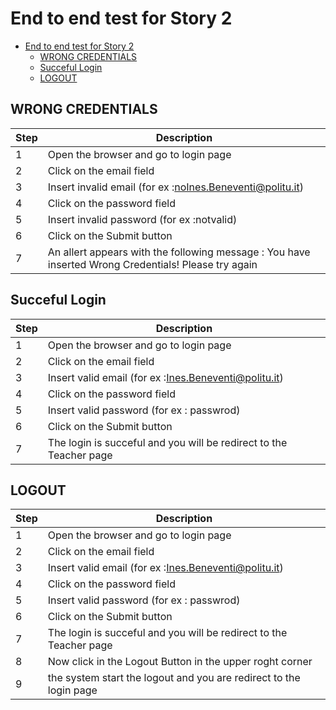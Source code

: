 # End to end test for Story 2

- [End to end test for Story 2](#end-to-end-test-for-story-2)
  - [WRONG CREDENTIALS](#wrong-credentials)
  - [Succeful Login](#succeful-login)
  - [LOGOUT](#logout)

## WRONG CREDENTIALS

| Step | Description |
|------|-------------|
|   1  |   Open the browser and go to login page |
|   2  |   Click on the email field  |
|   3  |   Insert invalid email (for ex :noInes.Beneventi@politu.it)  |
|   4  |   Click on the password field  |
|   5  |   Insert invalid password (for ex :notvalid)  |
|   6  |   Click on the Submit button |
|   7  |   An allert appears with the following message : You have inserted Wrong Credentials! Please try again |

## Succeful Login

| Step | Description |
|------|-------------|
|   1  |   Open the browser and go to login page |
|   2  |   Click on the email field  |
|   3  |   Insert valid email (for ex :Ines.Beneventi@politu.it)  |
|   4  |   Click on the password field  |
|   5  |   Insert valid password (for ex : passwrod)  |
|   6  |   Click on the Submit button |
|   7  |   The login is succeful and you will be redirect to the Teacher page |

## LOGOUT

| Step | Description |
|------|-------------|
|   1  |   Open the browser and go to login page |
|   2  |   Click on the email field  |
|   3  |   Insert valid email (for ex :Ines.Beneventi@politu.it)  |
|   4  |   Click on the password field  |
|   5  |   Insert valid password (for ex : passwrod)  |
|   6  |   Click on the Submit button |
|   7  |   The login is succeful and you will be redirect to the Teacher page |
|   8  |   Now click in the Logout Button in the upper roght corner |
|   9  |   the system start the logout  and you are redirect to the login page |